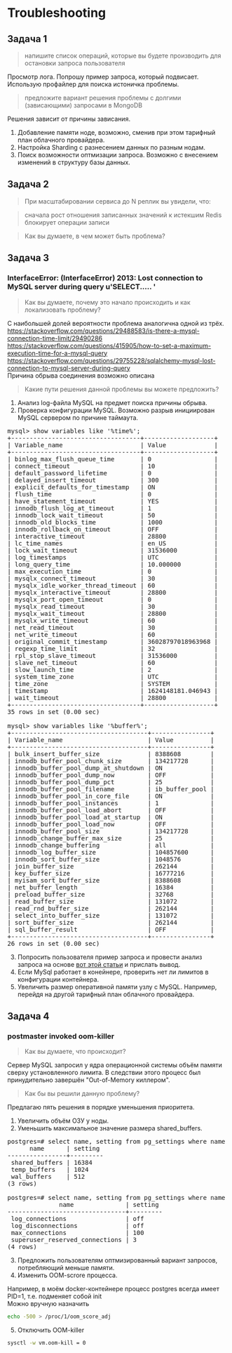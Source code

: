 ﻿# Troubleshooting

## Задача 1
> напишите список операций, которые вы будете производить для остановки запроса пользователя

Просмотр лога.
Попрошу пример запроса, который подвисает.
Использую профайлер для поиска истоничка проблемы.

> предложите вариант решения проблемы с долгими (зависающими) запросами в MongoDB

Решения зависит от причины зависания. 
1. Добавление памяти ноде, возможно, сменив при этом тарифный план облачного провайдера.
2. Настройка Sharding с разнесением данных по разным нодам.
3. Поиск возможности оптмизации запроса. Возможно с внесением изменений в структуру базы данных.

## Задача 2
>При масштабировании сервиса до N реплик вы увидели, что:

>сначала рост отношения записанных значений к истекшим
>Redis блокирует операции записи

>Как вы думаете, в чем может быть проблема?


## Задача 3

### InterfaceError: (InterfaceError) 2013: Lost connection to MySQL server during query u'SELECT..... '
>Как вы думаете, почему это начало происходить и как локализовать проблему?

С наибольшей долей вероятности проблема аналогична одной из трёх.
https://stackoverflow.com/questions/29488583/is-there-a-mysql-connection-time-limit/29490286  
https://stackoverflow.com/questions/415905/how-to-set-a-maximum-execution-time-for-a-mysql-query  
https://stackoverflow.com/questions/29755228/sqlalchemy-mysql-lost-connection-to-mysql-server-during-query  
Причина обрыва соединения возможно описана 

>Какие пути решения данной проблемы вы можете предложить?

1. Анализ log-файла MySQL на предмет поиска причины обрыва.
2. Проверка конфигурации MySQL. Возможно разрыв инициирован MySQL сервером по причине таймаута.
<pre>
mysql> show variables like '%time%';
+-----------------------------------+-------------------+
| Variable_name                     | Value             |
+-----------------------------------+-------------------+
| binlog_max_flush_queue_time       | 0                 |
| connect_timeout                   | 10                |
| default_password_lifetime         | 0                 |
| delayed_insert_timeout            | 300               |
| explicit_defaults_for_timestamp   | ON                |
| flush_time                        | 0                 |
| have_statement_timeout            | YES               |
| innodb_flush_log_at_timeout       | 1                 |
| innodb_lock_wait_timeout          | 50                |
| innodb_old_blocks_time            | 1000              |
| innodb_rollback_on_timeout        | OFF               |
| interactive_timeout               | 28800             |
| lc_time_names                     | en_US             |
| lock_wait_timeout                 | 31536000          |
| log_timestamps                    | UTC               |
| long_query_time                   | 10.000000         |
| max_execution_time                | 0                 |
| mysqlx_connect_timeout            | 30                |
| mysqlx_idle_worker_thread_timeout | 60                |
| mysqlx_interactive_timeout        | 28800             |
| mysqlx_port_open_timeout          | 0                 |
| mysqlx_read_timeout               | 30                |
| mysqlx_wait_timeout               | 28800             |
| mysqlx_write_timeout              | 60                |
| net_read_timeout                  | 30                |
| net_write_timeout                 | 60                |
| original_commit_timestamp         | 36028797018963968 |
| regexp_time_limit                 | 32                |
| rpl_stop_slave_timeout            | 31536000          |
| slave_net_timeout                 | 60                |
| slow_launch_time                  | 2                 |
| system_time_zone                  | UTC               |
| time_zone                         | SYSTEM            |
| timestamp                         | 1624148181.046943 |
| wait_timeout                      | 28800             |
+-----------------------------------+-------------------+
35 rows in set (0.00 sec)

mysql> show variables like '%buffer%';
+-------------------------------------+----------------+
| Variable_name                       | Value          |
+-------------------------------------+----------------+
| bulk_insert_buffer_size             | 8388608        |
| innodb_buffer_pool_chunk_size       | 134217728      |
| innodb_buffer_pool_dump_at_shutdown | ON             |
| innodb_buffer_pool_dump_now         | OFF            |
| innodb_buffer_pool_dump_pct         | 25             |
| innodb_buffer_pool_filename         | ib_buffer_pool |
| innodb_buffer_pool_in_core_file     | ON             |
| innodb_buffer_pool_instances        | 1              |
| innodb_buffer_pool_load_abort       | OFF            |
| innodb_buffer_pool_load_at_startup  | ON             |
| innodb_buffer_pool_load_now         | OFF            |
| innodb_buffer_pool_size             | 134217728      |
| innodb_change_buffer_max_size       | 25             |
| innodb_change_buffering             | all            |
| innodb_log_buffer_size              | 104857600      |
| innodb_sort_buffer_size             | 1048576        |
| join_buffer_size                    | 262144         |
| key_buffer_size                     | 16777216       |
| myisam_sort_buffer_size             | 8388608        |
| net_buffer_length                   | 16384          |
| preload_buffer_size                 | 32768          |
| read_buffer_size                    | 131072         |
| read_rnd_buffer_size                | 262144         |
| select_into_buffer_size             | 131072         |
| sort_buffer_size                    | 262144         |
| sql_buffer_result                   | OFF            |
+-------------------------------------+----------------+
26 rows in set (0.00 sec)
</pre>

3. Попросить пользователя пример запроса и провести анализ запроса на основе [вот этой статьи](https://mysqlserverteam.com/mysql-explain-analyze/) и прислать вывод.
4. Если MySql работает в конейнере, проверить нет ли лимитов в конфигурации контейнера. 
5. Увеличить размер оперативной памяти узлу с MySQL. Например, перейдя на другой тарифный план облачного провайдера.

## Задача 4

### postmaster invoked oom-killer

>Как вы думаете, что происходит?

Сервер MySQL запросил у ядра операционной системы объём памяти сверху установленного лимита. В следствии этого процесс был 
принудительно завершён "Out-of-Memory киллером".
 
>Как бы вы решили данную проблему?

Предлагаю пять решения в порядке уменьшения приоритета.

1. Увеличить объём ОЗУ у ноды.  
2. Уменьшить максимальное значение размера shared_buffers.  

<pre>
postgres=# select name, setting from pg_settings where name like '%buffer%';
      name      | setting
----------------+---------
 shared_buffers | 16384
 temp_buffers   | 1024
 wal_buffers    | 512
(3 rows)

postgres=# select name, setting from pg_settings where name like '%connections%';
              name              | setting
--------------------------------+---------
 log_connections                | off
 log_disconnections             | off
 max_connections                | 100
 superuser_reserved_connections | 3
(4 rows)
</pre>

3. Предложить пользователям оптмизированный вариант запросов, потребляющий меньше памяти.  
4. Изменить OOM-scrore процесса.

Например, в моём docker-контейнере процесс postgres всегда имеет PID=1, т.е. подменяет собой init  
Можно вручную назначить
```bash
echo -500 > /proc/1/oom_score_adj
```

5. Отключить OOM-killer  

```bash
sysctl -w vm.oom-kill = 0
```


